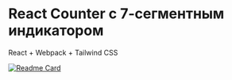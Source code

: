 # React Counter с 7-сегментным индикатором

React + Webpack + Tailwind CSS

[![Readme Card](https://github-readme-stats.vercel.app/api/pin/?username=t1prog&repo=counter-js)](https://github.com/t1prog/counter-js)
